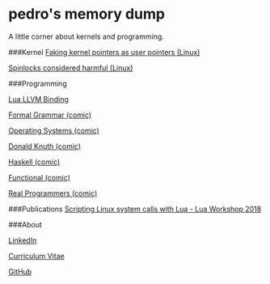 # pedro's memory dump

A little corner about kernels and programming.

###Kernel
[Faking kernel pointers as user pointers (Linux)](./kernel/faking-pointers.html)

[Spinlocks considered harmful (Linux)](./kernel/spinlock-softirq.html)

###Programming

[Lua LLVM Binding](https://github.com/tammela/lua-llvm-binding)

[Formal Grammar (comic)](https://xkcd.com/1090/)

[Operating Systems (comic)](https://xkcd.com/1508/)

[Donald Knuth (comic)](https://www.xkcd.com/163/)

[Haskell (comic)](https://www.xkcd.com/1312/)

[Functional (comic)](https://www.xkcd.com/1270/)

[Real Programmers (comic)](https://www.xkcd.com/378/)


###Publications
[Scripting Linux system calls with Lua - Lua Workshop 2018](./slides/Workshop2018.pdf)

###About

[LinkedIn](https://www.linkedin.com/in/pedro-tammela/)

[Curriculum Vitae](./cv/curriculum.pdf)

[GitHub](https://github.com/tammela)